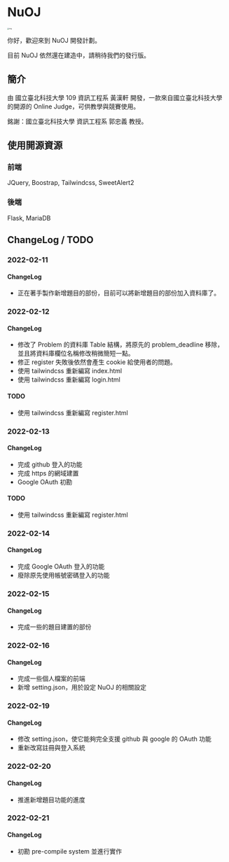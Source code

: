 # NuOJ

<img src="https://i.imgur.com/YHtW6Kj.png" alt="img" style="zoom: 25%;" />

你好，歡迎來到 NuOJ 開發計劃。

目前 NuOJ 依然還在建造中，請稍待我們的發行版。



## 簡介

由 國立臺北科技大學 109 資訊工程系 黃漢軒 開發，一款來自國立臺北科技大學的開源的 Online Judge，可供教學與競賽使用。



銘謝：國立臺北科技大學 資訊工程系 郭忠義 教授。



## 使用開源資源

### 前端

JQuery, Boostrap, Tailwindcss, SweetAlert2



### 後端

Flask, MariaDB





## ChangeLog / TODO

### 2022-02-11

#### ChangeLog

- 正在著手製作新增題目的部份，目前可以將新增題目的部份加入資料庫了。



### 2022-02-12

#### ChangeLog

- 修改了 Problem 的資料庫 Table 結構，將原先的 problem_deadline 移除，並且將資料庫欄位名稱修改稍微簡短一點。
- 修正 register 失敗後依然會產生 cookie 給使用者的問題。
- 使用 tailwindcss 重新編寫 index.html
- 使用 tailwindcss 重新編寫 login.html

#### TODO

- 使用 tailwindcss 重新編寫 register.html



### 2022-02-13

#### ChangeLog

 - 完成 github 登入的功能
 - 完成 https 的網域建置
 - Google OAuth 初勘

#### TODO

 - 使用 tailwindcss 重新編寫 register.html



### 2022-02-14

#### ChangeLog

 - 完成 Google OAuth 登入的功能
 - 廢除原先使用帳號密碼登入的功能



### 2022-02-15

#### ChangeLog

 - 完成一些的題目建置的部份



### 2022-02-16

#### ChangeLog

 - 完成一些個人檔案的前端
 - 新增 setting.json，用於設定 NuOJ 的相關設定

### 2022-02-19 

#### ChangeLog

 - 修改 setting.json，使它能夠完全支援 github 與 google 的 OAuth 功能
 - 重新改寫註冊與登入系統

### 2022-02-20

#### ChangeLog

 - 推進新增題目功能的進度

### 2022-02-21

#### ChangeLog

 - 初勘 pre-compile system 並進行實作
